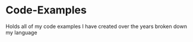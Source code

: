 # Code-Examples
Holds all of my code examples I have created over the years broken down my language
